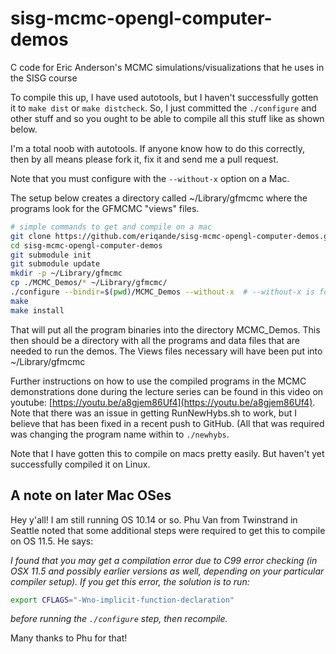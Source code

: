 # sisg-mcmc-opengl-computer-demos

C code for Eric Anderson's MCMC simulations/visualizations that he uses in the SISG course

To compile this up, I have used autotools, but I haven't successfully gotten it to 
`make dist` or `make distcheck`.  So, I just committed the `./configure` and other
stuff and so you ought to be able to compile all this stuff like as shown below.

I'm a total noob with autotools.  If anyone know how to do this correctly, then by all
means please fork it, fix it and send me a pull request.

Note that you must configure with the `--without-x` option on a Mac.

The setup below creates a directory called ~/Library/gfmcmc where the programs look for the
GFMCMC "views" files.

```sh
# simple commands to get and compile on a mac
git clone https://github.com/eriqande/sisg-mcmc-opengl-computer-demos.git
cd sisg-mcmc-opengl-computer-demos
git submodule init
git submodule update
mkdir -p ~/Library/gfmcmc
cp ./MCMC_Demos/* ~/Library/gfmcmc/
./configure --bindir=$(pwd)/MCMC_Demos --without-x  # --without-x is for Macs.  Leave that off for Linux
make
make install
```

That will put all the program binaries into the directory MCMC_Demos.  This then should be a directory with all the
programs and data files that are needed to run the demos.  The Views files necessary will have been put into ~/Library/gfmcmc


Further instructions on how to use the compiled programs in the MCMC demonstrations done during the lecture series can
be found in this video on youtube: [https://youtu.be/a8gjem86Uf4](https://youtu.be/a8gjem86Uf4). Note that there was an
issue in getting RunNewHybs.sh to work, but I believe that has been fixed in a recent push to GitHub. (All that was required 
was changing the program name within to `./newhybs`.

Note that I have gotten this to compile on macs pretty easily.  But haven't yet successfully compiled it on
Linux.

## A note on later Mac OSes

Hey y'all! I am still running OS 10.14 or so.  Phu Van from Twinstrand in Seattle noted that
some additional steps were required to get this to compile on OS 11.5.  He says:

_I found that you may get a compilation error due to C99 error checking (in OSX 11.5 and possibly earlier versions as well, depending on your particular compiler setup).
If you get this error, the solution is to run:_  
```sh
export CFLAGS="-Wno-implicit-function-declaration"
```
_before running the `./configure` step, then recompile._

Many thanks to Phu for that!

